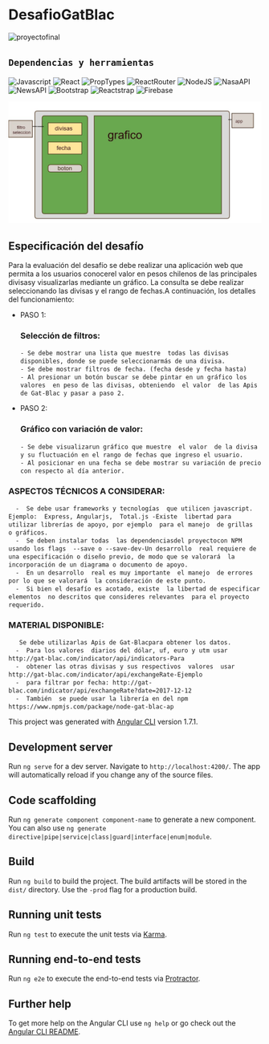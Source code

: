 # DesafioGatBlac

![proyectofinal](https://user-images.githubusercontent.com/32287504/38073153-33aceaa4-3300-11e8-82f2-00f57796683e.png)

## **```Dependencias y herramientas```**

![Javascript](https://img.shields.io/badge/javascript-ecma6-008080.svg)
![React](https://img.shields.io/badge/react-v16.2.0-green.svg)
![PropTypes](https://img.shields.io/badge/proptypes-v15.6.1-yellowgreen.svg)
![ReactRouter](https://img.shields.io/badge/reactrouter-v4.2.0-yellow.svg)
![NodeJS](https://img.shields.io/badge/nodejs-v8.9.0-orange.svg)
![NasaAPI](https://img.shields.io/badge/nasa-api-red.svg)
![NewsAPI](https://img.shields.io/badge/news-api-ff69b4.svg)
![Bootstrap](https://img.shields.io/badge/bootstrap-v4.0.0-70108d.svg)
![Reactstrap](https://img.shields.io/badge/reactstrap-v5.0.0-301472.svg)
![Firebase](https://img.shields.io/badge/bootstrap-v4.11.0-034b86.svg)

![Wireframe](src/assets/img/Wireframe.jpg)

## Especificación  del desafío
Para la evaluación  del desafío se debe realizar una aplicación web que permita a los usuarios conocerel valor  en pesos chilenos de las principales divisasy visualizarlas mediante  un gráfico. La consulta  se debe realizar seleccionando las divisas  y el rango de fechas.A continuación, los detalles  del funcionamiento: 
- PASO 1: 
  ### Selección de filtros: 
      - Se debe mostrar una lista que muestre  todas las divisas  disponibles, donde se puede seleccionarmás de una divisa.
      - Se debe mostrar filtros de fecha. (fecha desde y fecha hasta)
      - Al presionar un botón buscar se debe pintar en un gráfico los valores  en peso de las divisas, obteniendo  el valor  de las Apis de Gat-Blac y pasar a paso 2.
- PASO 2: 
   ### Gráfico con variación de valor:
      - Se debe visualizarun gráfico que muestre  el valor  de la divisa y su fluctuación en el rango de fechas que ingreso el usuario.
      - Al posicionar en una fecha se debe mostrar su variación de precio con respecto al día anterior.

### ASPECTOS TÉCNICOS A CONSIDERAR: 
      -  Se debe usar frameworks y tecnologías  que utilicen javascript.  Ejemplo:  Express, Angularjs,  Total.js -Existe  libertad para utilizar librerías de apoyo, por ejemplo  para el manejo  de grillas  o gráficos.
      -  Se deben instalar todas  las dependenciasdel proyectocon NPM  usando los flags  --save o --save-dev-Un desarrollo  real requiere de una especificación o diseño previo, de modo que se valorará  la incorporación de un diagrama o documento de apoyo.
      -  En un desarrollo  real es muy importante  el manejo  de errores por lo que se valorará  la consideración de este punto.
      -  Si bien el desafío es acotado, existe  la libertad de especificar elementos  no descritos que consideres relevantes  para el proyecto requerido.

### MATERIAL  DISPONIBLE: 
       Se debe utilizarlas Apis de Gat-Blacpara obtener los datos.
      -  Para los valores  diarios del dólar, uf, euro y utm usar http://gat-blac.com/indicator/api/indicators-Para 
      -  obtener las otras divisas y sus respectivos  valores  usar http://gat-blac.com/indicator/api/exchangeRate-Ejemplo  
      -  para filtrar por fecha: http://gat-blac.com/indicator/api/exchangeRate?date=2017-12-12
      -  También  se puede usar la librería en del npm https://www.npmjs.com/package/node-gat-blac-ap




This project was generated with [Angular CLI](https://github.com/angular/angular-cli) version 1.7.1.

## Development server

Run `ng serve` for a dev server. Navigate to `http://localhost:4200/`. The app will automatically reload if you change any of the source files.

## Code scaffolding

Run `ng generate component component-name` to generate a new component. You can also use `ng generate directive|pipe|service|class|guard|interface|enum|module`.

## Build

Run `ng build` to build the project. The build artifacts will be stored in the `dist/` directory. Use the `-prod` flag for a production build.

## Running unit tests

Run `ng test` to execute the unit tests via [Karma](https://karma-runner.github.io).

## Running end-to-end tests

Run `ng e2e` to execute the end-to-end tests via [Protractor](http://www.protractortest.org/).

## Further help

To get more help on the Angular CLI use `ng help` or go check out the [Angular CLI README](https://github.com/angular/angular-cli/blob/master/README.md).
